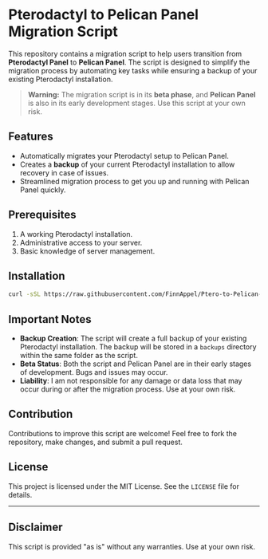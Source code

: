 # Pterodactyl to Pelican Panel Migration Script

This repository contains a migration script to help users transition from **Pterodactyl Panel** to **Pelican Panel**. The script is designed to simplify the migration process by automating key tasks while ensuring a backup of your existing Pterodactyl installation.

> **Warning:** The migration script is in its **beta phase**, and **Pelican Panel** is also in its early development stages. Use this script at your own risk.


## Features
- Automatically migrates your Pterodactyl setup to Pelican Panel.
- Creates a **backup** of your current Pterodactyl installation to allow recovery in case of issues.
- Streamlined migration process to get you up and running with Pelican Panel quickly.


## Prerequisites
1. A working Pterodactyl installation.
2. Administrative access to your server.
3. Basic knowledge of server management.


## Installation

```bash
curl -sSL https://raw.githubusercontent.com/FinnAppel/Ptero-to-Pelican-Migration-Script/main/migrate.sh | sudo bash
```

## Important Notes
- **Backup Creation**: The script will create a full backup of your existing Pterodactyl installation. The backup will be stored in a `backups` directory within the same folder as the script.
- **Beta Status**: Both the script and Pelican Panel are in their early stages of development. Bugs and issues may occur.
- **Liability**: I am not responsible for any damage or data loss that may occur during or after the migration process. Use at your own risk.


## Contribution
Contributions to improve this script are welcome! Feel free to fork the repository, make changes, and submit a pull request.


## License
This project is licensed under the MIT License. See the `LICENSE` file for details.

---

## Disclaimer
This script is provided "as is" without any warranties. Use at your own risk.
